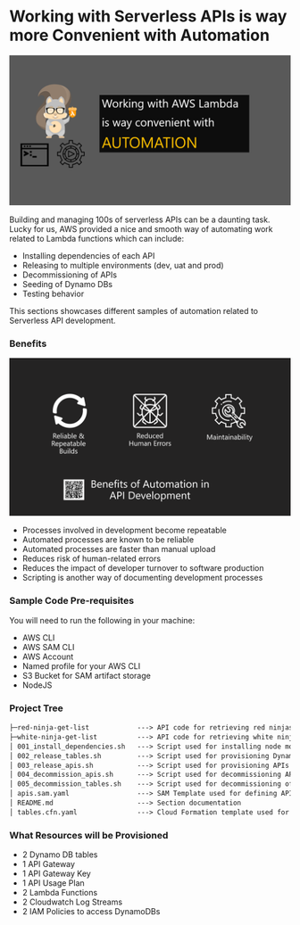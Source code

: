 # Working with Serverless APIs is way more Convenient with Automation

![Banner](https://github.com/allanchua101/serverless-ninja/blob/master/docs/002-automation/Banner.png)

Building and managing 100s of serverless APIs can be a daunting task. Lucky for us, AWS provided a nice and smooth way of automating
work related to Lambda functions which can include:

- Installing dependencies of each API
- Releasing to multiple environments (dev, uat and prod)
- Decommissioning of APIs
- Seeding of Dynamo DBs
- Testing behavior

This sections showcases different samples of automation related to Serverless API development.

### Benefits

![Benefits](https://github.com/allanchua101/serverless-ninja/blob/master/docs/002-automation/Benefits.png)

- Processes involved in development become repeatable
- Automated processes are known to be reliable
- Automated processes are faster than manual upload
- Reduces risk of human-related errors 
- Reduces the impact of developer turnover to software production
- Scripting is another way of documenting development processes

### Sample Code Pre-requisites

You will need to run the following in your machine:

- AWS CLI
- AWS SAM CLI
- AWS Account
- Named profile for your AWS CLI
- S3 Bucket for SAM artifact storage
- NodeJS

### Project Tree

```txt
├─red-ninja-get-list            ---> API code for retrieving red ninjas
├─white-ninja-get-list          ---> API code for retrieving white ninjas
│ 001_install_dependencies.sh   ---> Script used for installing node modules
│ 002_release_tables.sh         ---> Script used for provisioning DynamoDBs
│ 003_release_apis.sh           ---> Script used for provisioning APIs
│ 004_decommission_apis.sh      ---> Script used for decommissioning APIs
│ 005_decommission_tables.sh    ---> Script used for decommissioning of DynamoDBs
│ apis.sam.yaml                 ---> SAM Template used for defining API resources
│ README.md                     ---> Section documentation
│ tables.cfn.yaml               ---> Cloud Formation template used for defining DynamoDBs
```
### What Resources will be Provisioned

- 2 Dynamo DB tables
- 1 API Gateway
- 1 API Gateway Key
- 1 API Usage Plan
- 2 Lambda Functions
- 2 Cloudwatch Log Streams
- 2 IAM Policies to access DynamoDBs
